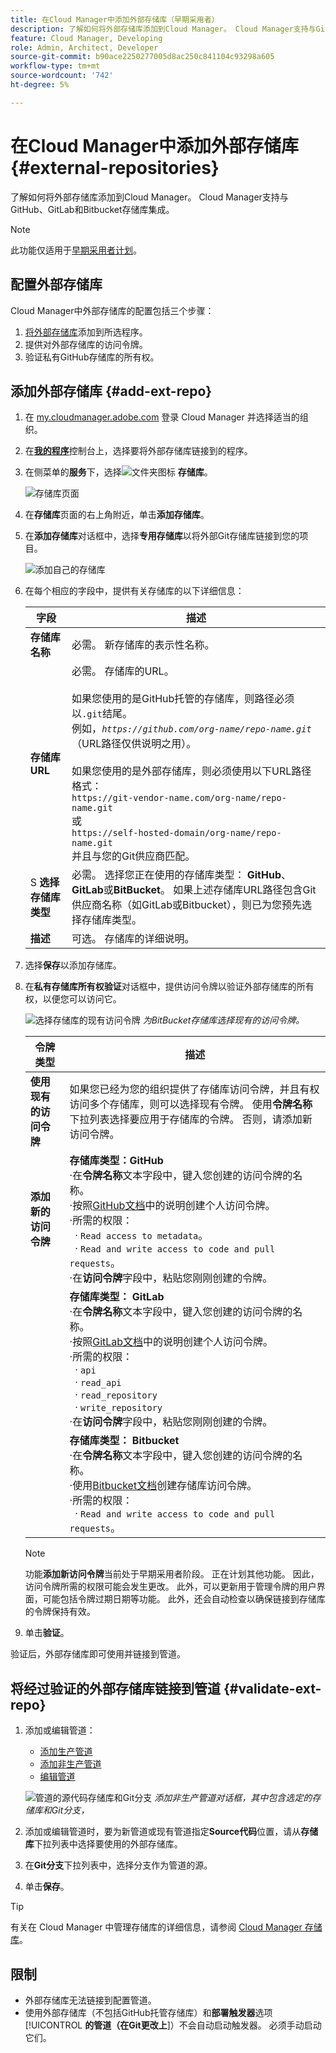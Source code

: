```yaml
---
title: 在Cloud Manager中添加外部存储库（早期采用者）
description: 了解如何将外部存储库添加到Cloud Manager。 Cloud Manager支持与GitHub、GitLab和Bitbucket存储库集成。
feature: Cloud Manager, Developing
role: Admin, Architect, Developer
source-git-commit: b90ace2250277005d8ac250c841104c93298a605
workflow-type: tm+mt
source-wordcount: '742'
ht-degree: 5%

---
```



# 在Cloud Manager中添加外部存储库 {#external-repositories}

了解如何将外部存储库添加到Cloud Manager。 Cloud Manager支持与GitHub、GitLab和Bitbucket存储库集成。

>[!NOTE]
>
>此功能仅适用于[早期采用者计划](/help/implementing/cloud-manager/release-notes/current.md#early-adoption)。

## 配置外部存储库

Cloud Manager中外部存储库的配置包括三个步骤：

1. [将外部存储库](#add-external-repo)添加到所选程序。
1. 提供对外部存储库的访问令牌。
1. 验证私有GitHub存储库的所有权。


## 添加外部存储库 {#add-ext-repo}

1. 在 [my.cloudmanager.adobe.com](https://my.cloudmanager.adobe.com/) 登录 Cloud Manager 并选择适当的组织。

1. 在&#x200B;**[我的程序](/help/implementing/cloud-manager/navigation.md#my-programs)**&#x200B;控制台上，选择要将外部存储库链接到的程序。

1. 在侧菜单的&#x200B;**服务**&#x200B;下，选择![文件夹图标](https://spectrum.adobe.com/static/icons/workflow_18/Smock_Folder_18_N.svg) **存储库**。

   ![存储库页面](/help/implementing/cloud-manager/managing-code/assets/repositories-tab.png)

1. 在&#x200B;**存储库**&#x200B;页面的右上角附近，单击&#x200B;**添加存储库**。

1. 在&#x200B;**添加存储库**&#x200B;对话框中，选择&#x200B;**专用存储库**&#x200B;以将外部Git存储库链接到您的项目。

   ![添加自己的存储库](/help/implementing/cloud-manager/managing-code/assets/repositories-private-repo-type.png)

1. 在每个相应的字段中，提供有关存储库的以下详细信息：

   | 字段 | 描述 |
   | --- | --- |
   | **存储库名称** | 必需。 新存储库的表示性名称。 |
   | **存储库URL** | 必需。 存储库的URL。<br><br>如果您使用的是GitHub托管的存储库，则路径必须以`.git`结尾。<br>例如，*`https://github.com/org-name/repo-name.git`* （URL路径仅供说明之用）。<br><br>如果您使用的是外部存储库，则必须使用以下URL路径格式：<br>`https://git-vendor-name.com/org-name/repo-name.git`<br>或<br>`https://self-hosted-domain/org-name/repo-name.git`<br>并且与您的Git供应商匹配。 |
   | S **选择存储库类型** | 必需。 选择您正在使用的存储库类型： **GitHub**、**GitLab**&#x200B;或&#x200B;**BitBucket**。 如果上述存储库URL路径包含Git供应商名称（如GitLab或Bitbucket），则已为您预先选择存储库类型。 |
   | **描述** | 可选。 存储库的详细说明。 |

1. 选择&#x200B;**保存**&#x200B;以添加存储库。

1. 在&#x200B;**私有存储库所有权验证**&#x200B;对话框中，提供访问令牌以验证外部存储库的所有权，以便您可以访问它。

   ![选择存储库的现有访问令牌](/help/implementing/cloud-manager/managing-code/assets/repositories-exisiting-access-token.png)
   *为BitBucket存储库选择现有的访问令牌。*

   | 令牌类型 | 描述 |
   | --- | --- |
   | **使用现有的访问令牌** | 如果您已经为您的组织提供了存储库访问令牌，并且有权访问多个存储库，则可以选择现有令牌。 使用&#x200B;**令牌名称**&#x200B;下拉列表选择要应用于存储库的令牌。 否则，请添加新访问令牌。 |
   | **添加新的访问令牌** | **存储库类型：GitHub**<br>·在&#x200B;**令牌名称**&#x200B;文本字段中，键入您创建的访问令牌的名称。<br>·按照[GitHub文档](https://docs.github.com/en/enterprise-server@3.14/authentication/keeping-your-account-and-data-secure/managing-your-personal-access-tokens)中的说明创建个人访问令牌。<br>·所需的权限：<br>  · `Read access to metadata`。<br>  · `Read and write access to code and pull requests`。<br>·在&#x200B;**访问令牌**&#x200B;字段中，粘贴您刚刚创建的令牌。 |
   |  | **存储库类型： GitLab**<br>·在&#x200B;**令牌名称**&#x200B;文本字段中，键入您创建的访问令牌的名称。<br>·按照[GitLab文档](https://docs.gitlab.com/ee/user/profile/personal_access_tokens.html)中的说明创建个人访问令牌。<br>·所需的权限：<br>  · `api`<br>  · `read_api`<br>  · `read_repository`<br>  · `write_repository`<br>·在&#x200B;**访问令牌**&#x200B;字段中，粘贴您刚刚创建的令牌。 |
   |  | **存储库类型： Bitbucket**<br>·在&#x200B;**令牌名称**&#x200B;文本字段中，键入您创建的访问令牌的名称。<br>·使用[Bitbucket文档](https://support.atlassian.com/bitbucket-cloud/docs/create-a-repository-access-token/)创建存储库访问令牌。<br>·所需的权限：<br>  · `Read and write access to code and pull requests`。 |

   >[!NOTE]
   >
   >功能&#x200B;**添加新访问令牌**&#x200B;当前处于早期采用者阶段。 正在计划其他功能。 因此，访问令牌所需的权限可能会发生更改。 此外，可以更新用于管理令牌的用户界面，可能包括令牌过期日期等功能。 此外，还会自动检查以确保链接到存储库的令牌保持有效。

1. 单击&#x200B;**验证**。

验证后，外部存储库即可使用并链接到管道。

## 将经过验证的外部存储库链接到管道 {#validate-ext-repo}

1. 添加或编辑管道：
   * [添加生产管道](/help/implementing/cloud-manager/configuring-pipelines/configuring-production-pipelines.md)
   * [添加非生产管道](/help/implementing/cloud-manager/configuring-pipelines/configuring-non-production-pipelines.md)
   * [编辑管道](/help/implementing/cloud-manager/configuring-pipelines/managing-pipelines.md#editing-pipelines)

   ![管道的源代码存储库和Git分支](/help/implementing/cloud-manager/managing-code/assets/pipeline-repo-gitbranch.png)
   *添加非生产管道对话框，其中包含选定的存储库和Git分支，*

1. 添加或编辑管道时，要为新管道或现有管道指定&#x200B;**Source代码**&#x200B;位置，请从&#x200B;**存储库**&#x200B;下拉列表中选择要使用的外部存储库。

1. 在&#x200B;**Git分支**&#x200B;下拉列表中，选择分支作为管道的源。

1. 单击&#x200B;**保存**。


>[!TIP]
>
>有关在 Cloud Manager 中管理存储库的详细信息，请参阅 [Cloud Manager 存储库](/help/implementing/cloud-manager/managing-code/managing-repositories.md)。


## 限制

* 外部存储库无法链接到配置管道。
* 使用外部存储库（不包括GitHub托管存储库）和&#x200B;**部署触发器**&#x200B;选项&#x200B;[!UICONTROL **的管道（在Git更改上**]）不会自动启动触发器。 必须手动启动它们。




